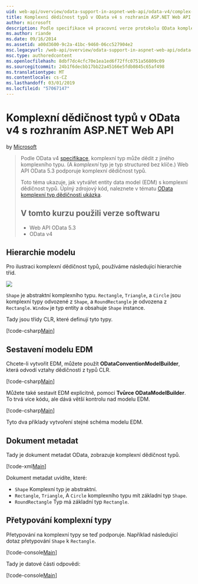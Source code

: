 ```yaml
---
uid: web-api/overview/odata-support-in-aspnet-web-api/odata-v4/complex-type-inheritance-in-odata-v4
title: Komplexní dědičnost typů v OData v4 s rozhraním ASP.NET Web API | Dokumentace Microsoftu
author: microsoft
description: Podle specifikace v4 pracovní verze protokolu OData komplexní typ může dědit z jiného komplexního typu. (Komplexní typ je strukturovaného typu bez klíče.) Webové rozhraní API...
ms.author: riande
ms.date: 09/16/2014
ms.assetid: a00d3600-9c2a-41bc-9460-06cc527904e2
msc.legacyurl: /web-api/overview/odata-support-in-aspnet-web-api/odata-v4/complex-type-inheritance-in-odata-v4
msc.type: authoredcontent
ms.openlocfilehash: 8dbf7dc4cfc70e1ea1ed6f72ffc0751a56809c09
ms.sourcegitcommit: 24b1f6decbb17bb22a45166e5fdb0845c65af498
ms.translationtype: MT
ms.contentlocale: cs-CZ
ms.lasthandoff: 03/01/2019
ms.locfileid: "57067147"
---
```

<a name="complex-type-inheritance-in-odata-v4-with-aspnet-web-api"></a>Komplexní dědičnost typů v OData v4 s rozhraním ASP.NET Web API
====================
by [Microsoft](https://github.com/microsoft)

> Podle OData v4 [specifikace](http://www.odata.org/documentation/odata-version-4-0/), komplexní typ může dědit z jiného komplexního typu. (A *komplexní* typ je typ structured bez klíče.) Web API OData 5.3 podporuje komplexní dědičnost typů.
> 
> Toto téma ukazuje, jak vytvářet entity data model (EDM) s komplexní dědičnost typů. Úplný zdrojový kód, naleznete v tématu [OData komplexní typ dědičnosti ukázka](http://aspnet.codeplex.com/sourcecontrol/latest#Samples/WebApi/OData/v4/ODataComplexTypeInheritanceSample/ReadMe.txt).
> 
> ## <a name="software-versions-used-in-the-tutorial"></a>V tomto kurzu použili verze softwaru
> 
> 
> - Web API OData 5.3
> - OData v4


## <a name="model-hierarchy"></a>Hierarchie modelu

Pro ilustraci komplexní dědičnost typů, používáme následující hierarchie tříd.

![](complex-type-inheritance-in-odata-v4/_static/image1.png)

`Shape` je abstraktní komplexního typu. `Rectangle`, `Triangle`, a `Circle` jsou komplexní typy odvozené z `Shape`, a `RoundRectangle` je odvozena z `Rectangle`. `Window` je typ entity a obsahuje `Shape` instance.

Tady jsou třídy CLR, které definují tyto typy.

[!code-csharp[Main](complex-type-inheritance-in-odata-v4/samples/sample1.cs)]

## <a name="build-the-edm-model"></a>Sestavení modelu EDM

Chcete-li vytvořit EDM, můžete použít **ODataConventionModelBuilder**, která odvodí vztahy dědičnosti z typů CLR.

[!code-csharp[Main](complex-type-inheritance-in-odata-v4/samples/sample2.cs)]

Můžete také sestavit EDM explicitně, pomocí **Tvůrce ODataModelBuilder**. To trvá více kódu, ale dává větší kontrolu nad modelu EDM.

[!code-csharp[Main](complex-type-inheritance-in-odata-v4/samples/sample3.cs)]

Tyto dva příklady vytvoření stejné schéma modelu EDM.

## <a name="metadata-document"></a>Dokument metadat

Tady je dokument metadat OData, zobrazuje komplexní dědičnost typů.

[!code-xml[Main](complex-type-inheritance-in-odata-v4/samples/sample4.xml?highlight=13,17,25,30)]

Dokument metadat uvidíte, které:

- `Shape` Komplexní typ je abstraktní.
- `Rectangle`, `Triangle`, A `Circle` komplexního typu mít základní typ `Shape`.
- `RoundRectangle` Typ má základní typ `Rectangle`.

## <a name="casting-complex-types"></a>Přetypování komplexní typy

Přetypování na komplexní typy se teď podporuje. Například následující dotaz přetypování `Shape` k `Rectangle`.

[!code-console[Main](complex-type-inheritance-in-odata-v4/samples/sample5.cmd)]

Tady je datové části odpovědi:

[!code-console[Main](complex-type-inheritance-in-odata-v4/samples/sample6.cmd)]
